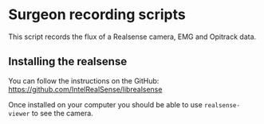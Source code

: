 # Surgeon recording scripts

This script records the flux of a Realsense camera, EMG and Opitrack data.

## Installing the realsense

You can follow the instructions on the GitHub: https://github.com/IntelRealSense/librealsense

Once installed on your computer you should be able to use `realsense-viewer` to see the camera.

